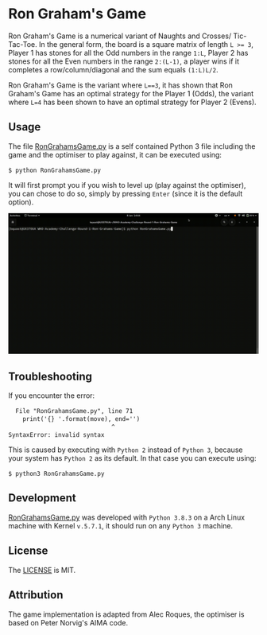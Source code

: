 # Ron Graham's Game

Ron Graham's Game is a numerical variant of Naughts and Crosses/ Tic-Tac-Toe. In the general form, the board is a square matrix of length `L >= 3`, Player 1 has stones for all the Odd numbers in the range `1:L`, Player 2 has stones for all the Even numbers in the range `2:(L-1)`, a player wins if it completes a row/column/diagonal and the sum equals `(1:L)L/2`.

Ron Graham's Game is the variant where `L==3`, it has shown that Ron Graham's Game has an optimal strategy for the Player 1 (Odds), the variant where `L=4` has been shown to have an optimal strategy for Player 2 (Evens).


## Usage

The file [RonGrahamsGame.py](RonGrahamsGame.py) is a self contained Python 3 file including the game and the optimiser to play against, it can be executed using:

    $ python RonGrahamsGame.py

It will first prompt you if you wish to level up (play against the optimiser), you can chose to do so, simply by pressing `Enter` (since it is the default option).

![demonstration](demo.gif)


## Troubleshooting

If you encounter the error:

      File "RonGrahamsGame.py", line 71
        print('{} '.format(move), end='')
                                 ^
    SyntaxError: invalid syntax

This is caused by executing with `Python 2` instead of `Python 3`, because your system has `Python 2` as its default.
In that case you can execute using:

    $ python3 RonGrahamsGame.py


## Development

[RonGrahamsGame.py](RonGrahamsGame.py) was developed with `Python 3.8.3` on a Arch Linux machine with Kernel `v.5.7.1`, it should run on any `Python 3` machine.


## License

The [LICENSE](LICENSE) is MIT.


## Attribution

The game implementation is adapted from Alec Roques, the optimiser is based on Peter Norvig's AIMA code.

